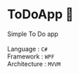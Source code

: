 # ToDoApp :notebook:
Simple To Do app 
<br/><br/>
Language : `C#`<br/>
Framework : `WPF`<br/>
Architecture : `MVVM`


